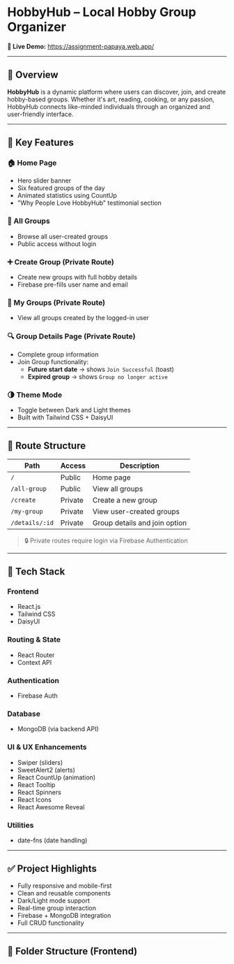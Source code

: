 # HobbyHub – Local Hobby Group Organizer

**🔗 Live Demo:** https://assignment-papaya.web.app/

---

## 📌 Overview

**HobbyHub** is a dynamic platform where users can discover, join, and create hobby-based groups. Whether it's art, reading, cooking, or any passion, HobbyHub connects like-minded individuals through an organized and user-friendly interface.

---

## 🌟 Key Features

### 🏠 Home Page
- Hero slider banner
- Six featured groups of the day
- Animated statistics using CountUp
- "Why People Love HobbyHub" testimonial section

### 📂 All Groups
- Browse all user-created groups
- Public access without login

### ➕ Create Group (Private Route)
- Create new groups with full hobby details
- Firebase pre-fills user name and email

### 👤 My Groups (Private Route)
- View all groups created by the logged-in user

### 🔍 Group Details Page (Private Route)
- Complete group information
- Join Group functionality:
  - **Future start date** → shows `Join Successful` (toast)
  - **Expired group** → shows `Group no longer active`

### 🌗 Theme Mode
- Toggle between Dark and Light themes
- Built with Tailwind CSS + DaisyUI

---

## 🔐 Route Structure

| Path             | Access    | Description                   |
|------------------|-----------|-------------------------------|
| `/`              | Public    | Home page                     |
| `/all-group`     | Public    | View all groups               |
| `/create`        | Private   | Create a new group            |
| `/my-group`      | Private   | View user-created groups      |
| `/details/:id`   | Private   | Group details and join option |

> 🔒 Private routes require login via Firebase Authentication

---

## 🧰 Tech Stack

### Frontend
- React.js
- Tailwind CSS
- DaisyUI

### Routing & State
- React Router
- Context API

### Authentication
- Firebase Auth

### Database
- MongoDB (via backend API)

### UI & UX Enhancements
- Swiper (sliders)
- SweetAlert2 (alerts)
- React CountUp (animation)
- React Tooltip
- React Spinners
- React Icons
- React Awesome Reveal

### Utilities
- date-fns (date handling)

---

## ✅ Project Highlights

- Fully responsive and mobile-first
- Clean and reusable components
- Dark/Light mode support
- Real-time group interaction
- Firebase + MongoDB integration
- Full CRUD functionality

---

## 📂 Folder Structure (Frontend)

